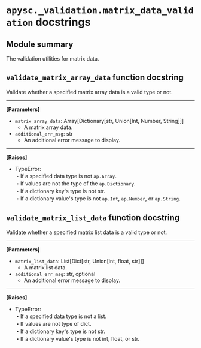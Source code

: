 # `apysc._validation.matrix_data_validation` docstrings

## Module summary

The validation utilities for matrix data.

## `validate_matrix_array_data` function docstring

Validate whether a specified matrix array data is a valid type or not.<hr>

**[Parameters]**

- `matrix_array_data`: Array[Dictionary[str, Union[Int, Number, String]]]
  - A matrix array data.
- `additional_err_msg`: str
  - An additional error message to display.

<hr>

**[Raises]**

- TypeError: <br> ・If a specified data type is not `ap.Array`. <br> ・If values are not the type of the `ap.Dictionary`. <br> ・If a dictionary key's type is not str. <br> ・If a dictionary value's type is not `ap.Int`, `ap.Number`, or `ap.String`.

## `validate_matrix_list_data` function docstring

Validate whether a specified matrix list data is a valid type or not.<hr>

**[Parameters]**

- `matrix_list_data`: List[Dict[str, Union[int, float, str]]]
  - A matrix list data.
- `additional_err_msg`: str, optional
  - An additional error message to display.

<hr>

**[Raises]**

- TypeError: <br> ・If a specified data type is not a list. <br> ・If values are not type of dict. <br> ・If a dictionary key's type is not str. <br> ・If a dictionary value's type is not int, float, or str.